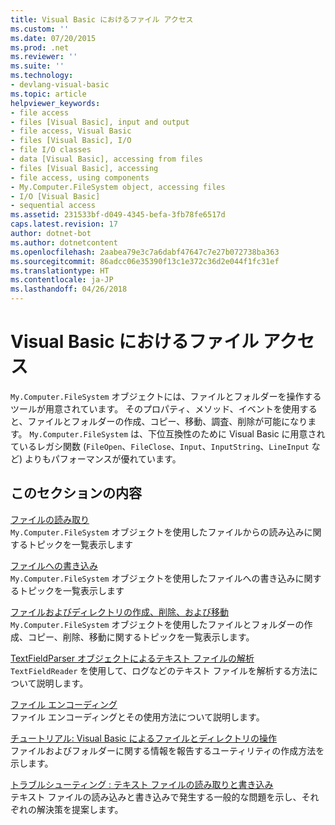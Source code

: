 ```yaml
---
title: Visual Basic におけるファイル アクセス
ms.custom: ''
ms.date: 07/20/2015
ms.prod: .net
ms.reviewer: ''
ms.suite: ''
ms.technology:
- devlang-visual-basic
ms.topic: article
helpviewer_keywords:
- file access
- files [Visual Basic], input and output
- file access, Visual Basic
- files [Visual Basic], I/O
- file I/O classes
- data [Visual Basic], accessing from files
- files [Visual Basic], accessing
- file access, using components
- My.Computer.FileSystem object, accessing files
- I/O [Visual Basic]
- sequential access
ms.assetid: 231533bf-d049-4345-befa-3fb78fe6517d
caps.latest.revision: 17
author: dotnet-bot
ms.author: dotnetcontent
ms.openlocfilehash: 2aabea79e3c7a6dabf47647c7e27b072738ba363
ms.sourcegitcommit: 86adcc06e35390f13c1e372c36d2e044f1fc31ef
ms.translationtype: HT
ms.contentlocale: ja-JP
ms.lasthandoff: 04/26/2018
---
```

# <a name="file-access-with-visual-basic"></a>Visual Basic におけるファイル アクセス
`My.Computer.FileSystem` オブジェクトには、ファイルとフォルダーを操作するツールが用意されています。 そのプロパティ、メソッド、イベントを使用すると、ファイルとフォルダーの作成、コピー、移動、調査、削除が可能になります。 `My.Computer.FileSystem` は、下位互換性のために Visual Basic に用意されているレガシ関数 (`FileOpen`、`FileClose`、`Input`、`InputString`、`LineInput` など) よりもパフォーマンスが優れています。  
  
## <a name="in-this-section"></a>このセクションの内容  
 [ファイルの読み取り](../../../../visual-basic/developing-apps/programming/drives-directories-files/reading-from-files.md)  
 `My.Computer.FileSystem` オブジェクトを使用したファイルからの読み込みに関するトピックを一覧表示します  
  
 [ファイルへの書き込み](../../../../visual-basic/developing-apps/programming/drives-directories-files/writing-to-files.md)  
 `My.Computer.FileSystem` オブジェクトを使用したファイルへの書き込みに関するトピックを一覧表示します  
  
 [ファイルおよびディレクトリの作成、削除、および移動](../../../../visual-basic/developing-apps/programming/drives-directories-files/creating-deleting-and-moving-files-and-directories.md)  
 `My.Computer.FileSystem` オブジェクトを使用したファイルとフォルダーの作成、コピー、削除、移動に関するトピックを一覧表示します。  
  
 [TextFieldParser オブジェクトによるテキスト ファイルの解析](../../../../visual-basic/developing-apps/programming/drives-directories-files/parsing-text-files-with-the-textfieldparser-object.md)  
 `TextFieldReader` を使用して、ログなどのテキスト ファイルを解析する方法について説明します。  
  
 [ファイル エンコーディング](../../../../visual-basic/developing-apps/programming/drives-directories-files/file-encodings.md)  
 ファイル エンコーディングとその使用方法について説明します。  
  
 [チュートリアル: Visual Basic によるファイルとディレクトリの操作](../../../../visual-basic/developing-apps/programming/drives-directories-files/walkthrough-manipulating-files-and-directories.md)  
 ファイルおよびフォルダーに関する情報を報告するユーティリティの作成方法を示します。  
  
 [トラブルシューティング : テキスト ファイルの読み取りと書き込み](../../../../visual-basic/developing-apps/programming/drives-directories-files/troubleshooting-reading-from-and-writing-to-text-files.md)  
 テキスト ファイルの読み込みと書き込みで発生する一般的な問題を示し、それぞれの解決策を提案します。
